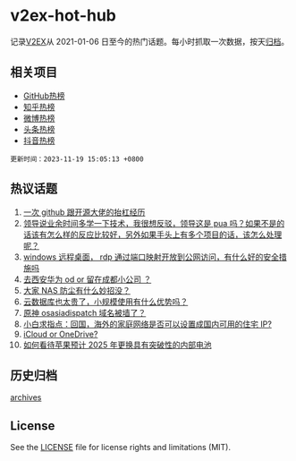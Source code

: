 # v2ex-hot-hub

 记录[V2EX](https://www.v2ex.com/)从 2021-01-06 日至今的热门话题。每小时抓取一次数据，按天[归档](archives)。
 
 ## 相关项目

- [GitHub热榜](https://github.com/snaildev/github-hot-hub)
- [知乎热榜](https://github.com/snaildev/zhihu-hot-hub)
- [微博热榜](https://github.com/snaildev/weibo-hot-hub)
- [头条热榜](https://github.com/snaildev/toutiao-hot-hub)
- [抖音热榜](https://github.com/snaildev/douyin-hot-hub)


 `更新时间：2023-11-19 15:05:13 +0800`

## 热议话题

1. [一次 github 跟开源大佬的抬杠经历](https://www.v2ex.com/t/993100)
1. [领导说业余时间多学一下技术，我很想反驳，领导这是 pua 吗？如果不是的话该有怎么样的反应比较好，另外如果手头上有多个项目的话，该怎么处理呢？](https://www.v2ex.com/t/993073)
1. [windows 远程桌面， rdp 通过端口映射开放到公网访问，有什么好的安全措施吗](https://www.v2ex.com/t/993104)
1. [去西安华为 od or 留在成都小公司 ？](https://www.v2ex.com/t/993067)
1. [大家 NAS 防尘有什么妙招没？](https://www.v2ex.com/t/993142)
1. [云数据库也太贵了，小规模使用有什么优势吗？](https://www.v2ex.com/t/993114)
1. [原神 osasiadispatch 域名被墙了？](https://www.v2ex.com/t/993059)
1. [小白求指点：回国，海外的家庭网络是否可以设置成国内可用的住宅 IP?](https://www.v2ex.com/t/993156)
1. [iCloud or OneDrive?](https://www.v2ex.com/t/993158)
1. [如何看待苹果预计 2025 年更换具有突破性的内部电池](https://www.v2ex.com/t/993173)

## 历史归档

[archives](archives)

## License

See the [LICENSE](LICENSE) file for license rights and limitations (MIT).
